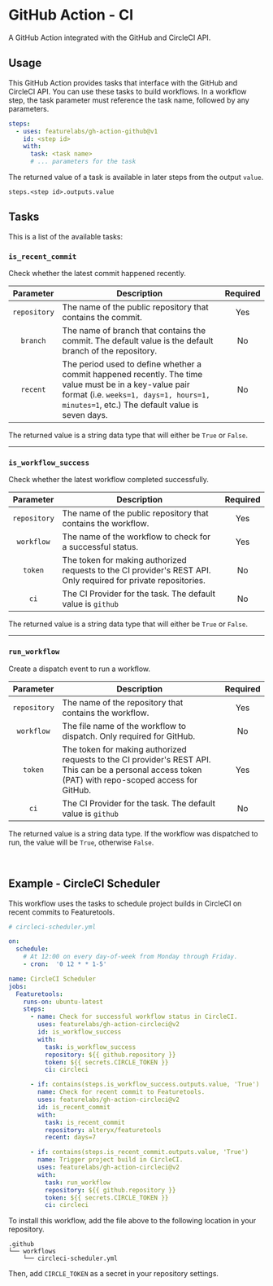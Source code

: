# GitHub Action - CI

A GitHub Action integrated with the GitHub and CircleCI API.

## Usage

This GitHub Action provides tasks that interface with the GitHub and CircleCI API. You can use these tasks to build workflows. In a workflow step, the task parameter must reference the task name, followed by any parameters.

```yaml
steps:
  - uses: featurelabs/gh-action-github@v1
    id: <step id>
    with:
      task: <task name>
      # ... parameters for the task
```

The returned value of a task is available in later steps from the output `value`.

```
steps.<step id>.outputs.value
```

## Tasks

This is a list of the available tasks:

### `is_recent_commit`

Check whether the latest commit happened recently.

| Parameter | Description | Required |
|:---------:|-------------|:--------:|
| `repository` | The name of the public repository that contains the commit. | Yes |
| `branch` | The name of branch that contains the commit. The default value is the default branch of the repository. | No |
| `recent` | The period used to define whether a commit happened recently. The time value must be in a key-value pair format (i.e. `weeks=1, days=1, hours=1, minutes=1`, etc.) The default value is seven days. | No |

The returned value is a string data type that will either be `True` or `False`.

<hr>

### `is_workflow_success`

Check whether the latest workflow completed successfully.

| Parameter | Description | Required |
|:---------:|-------------|:--------:|
| `repository` | The name of the public repository that contains the workflow. | Yes |
| `workflow` | The name of the workflow to check for a successful status. | Yes |
| `token` | The token for making authorized requests to the CI provider's REST API. Only required for private repositories. | No |
| `ci` | The CI Provider for the task. The default value is `github` | No |

The returned value is a string data type that will either be `True` or `False`.

<hr>

### `run_workflow`

Create a dispatch event to run a workflow.

| Parameter | Description | Required |
|:---------:|-------------|:--------:|
| `repository` | The name of the repository that contains the workflow. | Yes |
| `workflow` | The file name of the workflow to dispatch. Only required for GitHub. | No |
| `token` | The token for making authorized requests to the CI provider's REST API. This can be a personal access token (PAT) with repo-scoped access for GitHub. | Yes |
| `ci` | The CI Provider for the task. The default value is `github` | No |

The returned value is a string data type. If the workflow was dispatched to run, the value will be `True`, otherwise `False`.

<br>

## Example - CircleCI Scheduler

This workflow uses the tasks to schedule project builds in CircleCI on recent commits to Featuretools.

```yaml
# circleci-scheduler.yml

on:
  schedule:
    # At 12:00 on every day-of-week from Monday through Friday.
    - cron:  '0 12 * * 1-5'

name: CircleCI Scheduler
jobs:
  Featuretools:
    runs-on: ubuntu-latest
    steps:
      - name: Check for successful workflow status in CircleCI.
        uses: featurelabs/gh-action-circleci@v2
        id: is_workflow_success
        with:
          task: is_workflow_success
          repository: ${{ github.repository }}
          token: ${{ secrets.CIRCLE_TOKEN }}
          ci: circleci

      - if: contains(steps.is_workflow_success.outputs.value, 'True')
        name: Check for recent commit to Featuretools.
        uses: featurelabs/gh-action-circleci@v2
        id: is_recent_commit
        with:
          task: is_recent_commit
          repository: alteryx/featuretools
          recent: days=7

      - if: contains(steps.is_recent_commit.outputs.value, 'True')
        name: Trigger project build in CircleCI.
        uses: featurelabs/gh-action-circleci@v2
        with:
          task: run_workflow
          repository: ${{ github.repository }}
          token: ${{ secrets.CIRCLE_TOKEN }}
          ci: circleci
```

To install this workflow, add the file above to the following location in your repository.

```
.github
└── workflows
    └── circleci-scheduler.yml
```

Then, add `CIRCLE_TOKEN` as a secret in your repository settings.
